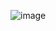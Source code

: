 ![image](https://user-images.githubusercontent.com/79217056/193862533-3e458de5-517b-48d5-af87-f511fc5b777e.png)
